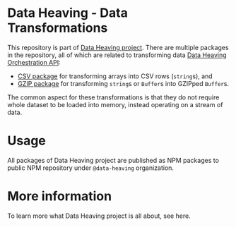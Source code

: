 # Data Heaving - Data Transformations
This repository is part of [Data Heaving project](https://github.com/DataHeaving).
There are multiple packages in the repository, all of which are related to transforming data [Data Heaving Orchestration API](https://github.com/DataHeaving/orchestration/pipelines):
- [CSV package](csv) for transforming arrays into CSV rows (`string`s), and
- [GZIP package](gzip) for transforming `string`s or `Buffer`s into GZIPped `Buffer`s.

The common aspect for these transformations is that they do not require whole dataset to be loaded into memory, instead operating on a stream of data.

# Usage
All packages of Data Heaving project are published as NPM packages to public NPM repository under `@data-heaving` organization.

# More information
To learn more what Data Heaving project is all about, see here.